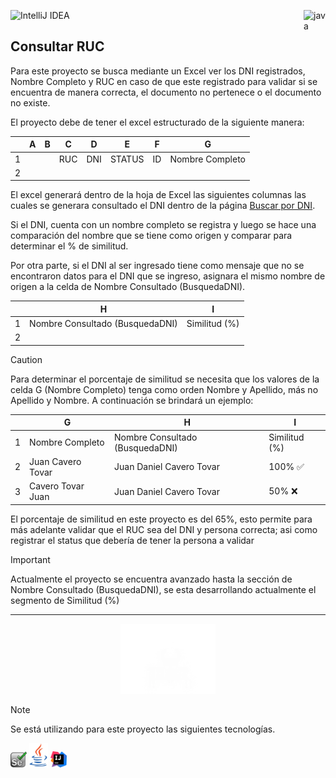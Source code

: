 ![IntelliJ IDEA](https://img.shields.io/badge/IntelliJIDEA-000000.svg?style=for-the-badge&logo=intellij-idea&logoColor=white)<img src="https://cdn.iconscout.com/icon/free/png-512/java-43-569305.png" width="35px" alt="java" align="right">

## Consultar RUC

Para este proyecto se busca mediante un Excel ver los DNI registrados, Nombre Completo y RUC en caso de que este
registrado para validar si se encuentra de manera correcta, el documento no pertenece o el documento no existe.

El proyecto debe de tener el excel estructurado de la siguiente manera:

|   | A | B | C   | D   | E      | F  | G               |
|---|---|---|-----|-----|--------|----|-----------------|
| 1 |   |   | RUC | DNI | STATUS | ID | Nombre Completo |
| 2 |   |   |     |     |        |    |                 |

El excel generará dentro de la hoja de Excel las siguientes columnas las cuales se generara consultado el DNI dentro de
la página [Buscar por DNI](https://eldni.com/pe/buscar-por-dni).

Si el DNI, cuenta con un nombre completo se registra y
luego se hace una comparación del nombre que se tiene como origen y comparar para determinar el % de similitud.

Por otra parte, si el DNI al ser ingresado tiene como mensaje que no se encontraron datos para el DNI que se ingreso,
asignara el mismo nombre de origen a la celda de Nombre Consultado (BusquedaDNI).

|   | H                               | I             |
|---|---------------------------------|---------------|
| 1 | Nombre Consultado (BusquedaDNI) | Similitud (%) |
| 2 |                                 |               |

> [!CAUTION]
> Para determinar el porcentaje de similitud se necesita que los valores de la celda G (Nombre Completo) tenga como
> orden Nombre y Apellido, más no Apellido y Nombre. A continuación se brindará un ejemplo:

|   | G                 | H                               | I             |
|---|-------------------|---------------------------------|---------------|
| 1 | Nombre Completo   | Nombre Consultado (BusquedaDNI) | Similitud (%) |
| 2 | Juan Cavero Tovar | Juan Daniel Cavero Tovar        | 100% ✅        |
| 3 | Cavero Tovar Juan | Juan Daniel Cavero Tovar        | 50% ❌         |

El porcentaje de similitud en este proyecto es del 65%, esto permite para más adelante validar que el RUC sea del DNI y
persona correcta; asi como registrar el status que debería de tener la persona a validar

> [!IMPORTANT]
> Actualmente el proyecto se encuentra avanzado hasta la sección de Nombre Consultado (BusquedaDNI), se esta
> desarrollando actualmente el segmento de Similitud (%)

---
<div align="center">
<img src="src/img/resting.jpg" width="30%" alt="resting"/>
</div>

> [!NOTE]
> Se está utilizando para este proyecto las siguientes tecnologías.

<code><a href="" target="_blank"><img src="src/img/selenium.png"	width="26px" alt="pyton"></a></code>
<code><a href="" target="_blank"><img src="src/img/java.png"	width="30px" alt="azure"></a></code>
<code><a href="" target="_blank"><img src="src/img/Intellj.svg.png"	width="26px" alt="selenium"></a></code>

